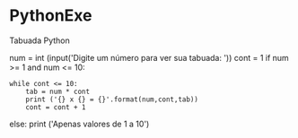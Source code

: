 # PythonExe
Tabuada Python

num = int (input('Digite um número para ver sua tabuada: '))
cont = 1
if num >= 1 and num <= 10:

    while cont <= 10:
        tab = num * cont
        print ('{} x {} = {}'.format(num,cont,tab)) 
        cont = cont + 1
else:
    print ('Apenas valores de 1 a 10')

